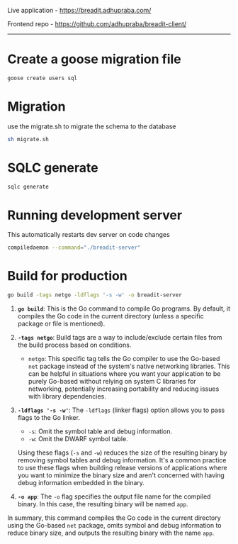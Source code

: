 Live application - https://breadit.adhupraba.com/

Frontend repo - https://github.com/adhupraba/breadit-client/

---

# Create a goose migration file

```bash
goose create users sql
```

# Migration

use the migrate.sh to migrate the schema to the database

```bash
sh migrate.sh
```

# SQLC generate

```bash
sqlc generate
```

# Running development server

This automatically restarts dev server on code changes

```bash
compiledaemon --command="./breadit-server"
```

# Build for production

```bash
go build -tags netgo -ldflags '-s -w' -o breadit-server
```

1. **`go build`**:
   This is the Go command to compile Go programs. By default, it compiles the Go code in the current directory (unless a specific package or file is mentioned).

2. **`-tags netgo`**:
   Build tags are a way to include/exclude certain files from the build process based on conditions.

   - `netgo`: This specific tag tells the Go compiler to use the Go-based `net` package instead of the system's native networking libraries. This can be helpful in situations where you want your application to be purely Go-based without relying on system C libraries for networking, potentially increasing portability and reducing issues with library dependencies.

3. **`-ldflags '-s -w'`**:
   The `-ldflags` (linker flags) option allows you to pass flags to the Go linker.

   - `-s`: Omit the symbol table and debug information.
   - `-w`: Omit the DWARF symbol table.

   Using these flags (`-s` and `-w`) reduces the size of the resulting binary by removing symbol tables and debug information. It's a common practice to use these flags when building release versions of applications where you want to minimize the binary size and aren't concerned with having debug information embedded in the binary.

4. **`-o app`**:
   The `-o` flag specifies the output file name for the compiled binary. In this case, the resulting binary will be named `app`.

In summary, this command compiles the Go code in the current directory using the Go-based `net` package, omits symbol and debug information to reduce binary size, and outputs the resulting binary with the name `app`.
